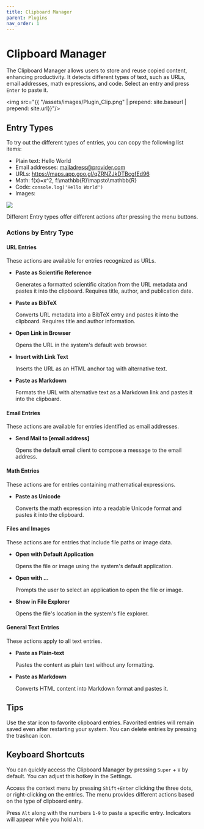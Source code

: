 ```yaml
---
title: Clipboard Manager
parent: Plugins
nav_order: 1
---
```


# Clipboard Manager


The Clipboard Manager allows users to store and reuse copied content, enhancing productivity. It detects different types of text, such as URLs, email addresses, math expressions, and code. Select an entry and press `Enter` to paste it.

<img src="{{ "/assets/images/Plugin_Clip.png" | prepend: site.baseurl | prepend: site.url}}"/>

## Entry Types
To try out the different types of entries, you can copy the following list items:

- Plain text: Hello World
- Email addresses: mailadress@provider.com
- URLs: https://maps.app.goo.gl/qZRNZJkDTBcgfEd96
- Math: f(x)=x^2, f:\mathbb{R}\mapsto\mathbb{R}
- Code: `console.log('Hello World')`
- Images:

<img src="https://images.pexels.com/photos/1714205/pexels-photo-1714205.jpeg?auto=compress&cs=tinysrgb&w=1260&h=750&dpr=1">

Different Entry types offer different actions after pressing the menu buttons.

### Actions by Entry Type
#### URL Entries
These actions are available for entries recognized as URLs.

* **Paste as Scientific Reference**
    
  Generates a formatted scientific citation from the URL metadata and pastes it into the clipboard. Requires title, author, and publication date.

* **Paste as BibTeX**

  Converts URL metadata into a BibTeX entry and pastes it into the clipboard. Requires title and author information.

* **Open Link in Browser**

    Opens the URL in the system's default web browser.

* **Insert with Link Text**

	Inserts the URL as an HTML anchor tag with alternative text.

* **Paste as Markdown**

	Formats the URL with alternative text as a Markdown link and pastes it into the clipboard.

#### Email Entries
These actions are available for entries identified as email addresses.

* **Send Mail to [email address]**

	Opens the default email client to compose a message to the email address.
#### Math Entries
These actions are for entries containing mathematical expressions.

* **Paste as Unicode**

	Converts the math expression into a readable Unicode format and pastes it into the clipboard.
#### Files and Images
These actions are for entries that include file paths or image data.

* **Open with Default Application**

	Opens the file or image using the system's default application.

* **Open with ...**

	Prompts the user to select an application to open the file or image.

* **Show in File Explorer**

	Opens the file's location in the system's file explorer.

#### General Text Entries
   These actions apply to all text entries.

* **Paste as Plain-text**

	Pastes the content as plain text without any formatting.

* **Paste as Markdown**

	Converts HTML content into Markdown format and pastes it.

## Tips
Use the star icon to favorite clipboard entries. Favorited entries will remain saved even after restarting your system. You can delete entries by pressing the trashcan icon.


## Keyboard Shortcuts
You can quickly access the Clipboard Manager by pressing `Super` + `V` by default. You can adjust this hotkey in the Settings.

Access the context menu by pressing `Shift`+`Enter` clicking the three dots, or right-clicking on the entries. The menu provides different actions based on the type of clipboard entry.

Press `Alt` along with the numbers `1-9` to paste a specific entry. Indicators will appear while you hold `Alt`.